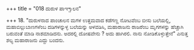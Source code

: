+++
title = "018 ದುರುಳ ಪಾಞ್ಚಾಲನ"

+++
18. "ದುರುಳನಾದ  ಪಾಂಚಾಲನ ಮಗಳ ಉತ್ತಮವಾದ ಕಡೆಗಣ್ಣ ನೋಟವೆಂಬ ಬೀಸು ಬಲೆಯಲ್ಲಿ, ಮಹಾಬಿಲ್ಲುಬಾಣಗಳೆಂಬ ದಡಿಗಳನ್ನುಳ್ಳ ಬಲೆಯನ್ನು ಅಳವಡಿಸಿ, ಮಹಾರಾಜನು ರಾಜರೆಂಬ ಮೃಗಗಳನ್ನು ಹೆಚ್ಚಾಗಿ ಬರುವಂತೆ ಮಾಡಿ ನಾಶಮಾಡಿದನು. ಅದರಲ್ಲಿ ದೋಷವೇನು ? ಅದು ಹಾಗಿರಲಿ. ನಾನು ನೋಡಿಕೊಳ್ಳುತ್ತೇನೆ" ಎನುತ್ತ ಶಲ್ಯ ಮಹಾರಾಜನು ಎದ್ದು ಬಂದನು.